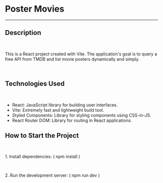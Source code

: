 <h1>Poster Movies</h1>
<hr/>

<h2>Description</h2>
<br/>
<p>
  This is a React project created with Vite. The application's goal is to query a free API from TMDB and list movie posters dynamically and simply.
</p>
<br/>

<h2>Technologies Used</h2>
<br/>

<ul>
  <li>React: JavaScript library for building user interfaces.</li>
  <li>Vite: Extremely fast and lightweight build tool.</li>
  <li>Styled Components: Library for styling components using CSS-in-JS.</li>
  <li>React Router DOM: Library for routing in React applications.</li>
</ul>

<h2>How to Start the Project</h2>
<br/>

<p>1. Install dependencies: ( npm install )</p>
<br/>
<p>2. Run the development server: ( npm run dev )</p>
<br/>
